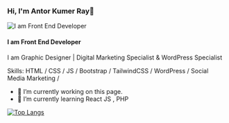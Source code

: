 ### Hi, I'm Antor Kumer Ray👋
![I am Front End Developer](https://scontent.fdac179-1.fna.fbcdn.net/v/t39.30808-6/305044310_439325748185005_1720764512966527744_n.jpg?_nc_cat=105&ccb=1-7&_nc_sid=cc71e4&_nc_ohc=I-gCHCDj-_YQ7kNvgHvWGP2&_nc_zt=23&_nc_ht=scontent.fdac179-1.fna&_nc_gid=Ak6vzk7z9-CuJ7KqJuZB3Vw&oh=00_AYAUt0vE6VpIXgGicwK6Vily6logBDybvqV5u_icpWM2ag&oe=67464CBA)

#### I am Front End Developer

I am Graphic Designer | Digital Marketing Specialist & WordPress Specialist

Skills:  HTML / CSS / JS / Bootstrap / TailwindCSS /  WordPress / Social Media Marketing / 

- 🔭 I’m currently working on this page. 
- 🌱 I’m currently learning React JS , PHP 



[![Top Langs](https://github-readme-stats.vercel.app/api/top-langs/?username=antorkumerray)](https://github.com/anuraghazra/github-readme-stats)

